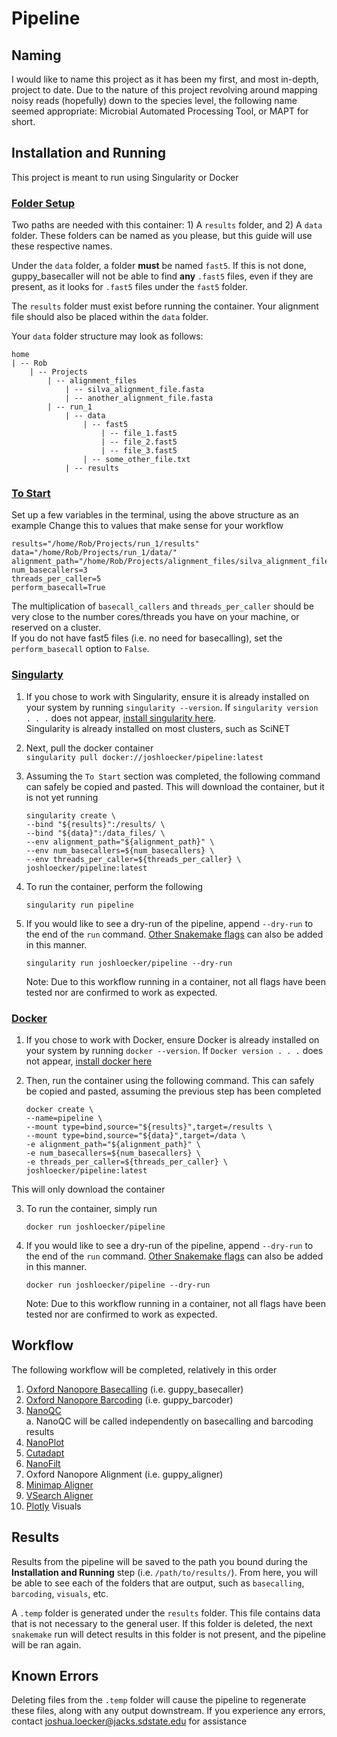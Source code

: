 # Pipeline

## Naming
I would like to name this project as it has been my first, and most in-depth, 
project to date. Due to the nature of this project revolving around mapping 
noisy reads (hopefully) down to the species level, the following name seemed 
appropriate: Microbial Automated Processing Tool, or MAPT for short.

## Installation and Running
This project is meant to run using Singularity or Docker
### <ins>Folder Setup</ins>
Two paths are needed with this container: 1) A `results` folder, and 2) A 
`data` folder. These folders can be named as you please, but this guide 
will use these respective names.  

Under the `data` folder, a folder **must** 
be named `fast5`. If this is not done, guppy_basecaller will not be able to find
**any** `.fast5` files, even if they are present, as it looks for `.fast5`
files under the `fast5` folder.  

The `results` folder must exist before running the container. Your alignment file
should also be placed within the `data` folder.

Your `data` folder structure may look as follows:
```
home
| -- Rob
    | -- Projects
        | -- alignment_files
            | -- silva_alignment_file.fasta
            | -- another_alignment_file.fasta
        | -- run_1
            | -- data
                | -- fast5
                    | -- file_1.fast5
                    | -- file_2.fast5
                    | -- file_3.fast5
                | -- some_other_file.txt
            | -- results
```

### <ins>To Start</ins>
Set up a few variables in the terminal, using the above structure as an example 
Change this to values that make sense for your workflow

    results="/home/Rob/Projects/run_1/results"
    data="/home/Rob/Projects/run_1/data/"
    alignment_path="/home/Rob/Projects/alignment_files/silva_alignment_file.fasta"
    num_basecallers=3
    threads_per_caller=5
    perform_basecall=True

   The multiplication of `basecall_callers` and `threads_per_caller` should be
   very close to the number cores/threads you have on your machine, or reserved
   on a cluster.  
   If you do not have fast5 files (i.e. no need for basecalling),
   set the `perform_basecall` option to `False`.
  
   
### <ins>Singularty</ins>
1. If you chose to work with Singularity, ensure it is already installed on your 
system by running `singularity --version`. If `singularity version . . .` does not appear,
[install singularity here](https://singularity.lbl.gov/install-linux).  
Singularity is already installed on most clusters, such as SciNET

2. Next, pull the docker container  
    `singularity pull docker://joshloecker/pipeline:latest`

4. Assuming the `To Start` section was completed, the following command
can safely be copied and pasted. This will download the container, but it is
not yet running
    ```
    singularity create \
    --bind "${results}":/results/ \
    --bind "${data}":/data_files/ \
    --env alignment_path="${alignment_path}" \
    --env num_basecallers=${num_basecallers} \
    --env threads_per_caller=${threads_per_caller} \ 
    joshloecker/pipeline:latest
	```

5. To run the container, perform the following
   ```
   singularity run pipeline
   ```
   
6. If you would like to see a dry-run of the pipeline, append `--dry-run`
to the end of the `run` command. [Other Snakemake flags](https://snakemake.readthedocs.io/en/stable/executing/cli.html)
can also be added in this manner.  
   ```
   singularity run joshloecker/pipeline --dry-run
   ```
    Note: Due to this workflow running in a container, not all flags have been tested
    nor are confirmed to work as expected.  
   
   
### <ins>Docker</ins>
1. If you chose to work with Docker, ensure Docker is already installed on your 
system by running `docker --version`. If `Docker version . . .` does not appear,
[install docker here](https://docs.docker.com/get-docker/)  

2. Then, run the container using the following command. This can safely be copied
and pasted, assuming the previous step has been completed
    ```
    docker create \
    --name=pipeline \
    --mount type=bind,source="${results}",target=/results \
    --mount type=bind,source="${data}",target=/data \
    -e alignment_path="${alignment_path}" \
    -e num_basecallers=${num_basecallers} \
    -e threads_per_caller=${threads_per_caller} \
    joshloecker/pipeline:latest
    ```
This will only download the container

3. To run the container, simply run
   ```
   docker run joshloecker/pipeline 
   ```
  
4. If you would like to see a dry-run of the pipeline, append `--dry-run`
to the end of the `run` command. [Other Snakemake flags](https://snakemake.readthedocs.io/en/stable/executing/cli.html)
can also be added in this manner.  
   ```
   docker run joshloecker/pipeline --dry-run
   ```
    Note: Due to this workflow running in a container, not all flags have been tested
    nor are confirmed to work as expected. 

## Workflow
The following workflow will be completed, relatively in this order
1. [Oxford Nanopore Basecalling](https://community.nanoporetech.com/protocols/Guppy-protocol/v/gpb_2003_v1_revt_14dec2018) (i.e. guppy_basecaller)
2. [Oxford Nanopore Barcoding](https://community.nanoporetech.com/protocols/Guppy-protocol/v/gpb_2003_v1_revt_14dec2018) (i.e. guppy_barcoder)
3. [NanoQC](https://github.com/wdecoster/nanoQC)  
    a. NanoQC will be called independently on basecalling and barcoding results
4. [NanoPlot](https://www.google.com/url?sa=t&rct=j&q=&esrc=s&source=web&cd=&cad=rja&uact=8&ved=2ahUKEwiz89ql2cHsAhUjAp0JHUVoCFAQFjAAegQIARAC&url=https%3A%2F%2Fgithub.com%2Fwdecoster%2FNanoPlot&usg=AOvVaw00LEGNovoQzjS5KCUxwD0v)
5. [Cutadapt](https://cutadapt.readthedocs.io/en/stable/)
6. [NanoFilt](https://www.google.com/url?sa=t&rct=j&q=&esrc=s&source=web&cd=&cad=rja&uact=8&ved=2ahUKEwigp9S92cHsAhWSLc0KHYp8C-oQFjAAegQIBBAC&url=https%3A%2F%2Fgithub.com%2Fwdecoster%2Fnanofilt&usg=AOvVaw20npdGb-VRvmFH1SY6-P6C)
7. Oxford Nanopore Alignment (i.e. guppy_aligner)
8. [Minimap Aligner](https://www.google.com/url?sa=t&rct=j&q=&esrc=s&source=web&cd=&cad=rja&uact=8&ved=2ahUKEwjUtqXD2cHsAhVCGM0KHYsKAqcQFjAAegQIARAC&url=https%3A%2F%2Fgithub.com%2Flh3%2Fminimap2&usg=AOvVaw3UvK2vgr0fj_4GS68K8V26)
9. [VSearch Aligner](https://github.com/torognes/vsearch)
10. [Plotly](https://pypi.org/project/plotly/) Visuals

## Results
Results from the pipeline will be saved to the path you bound during the 
**Installation and Running** step (i.e. `/path/to/results/`). From here, you 
will be able to see each of the folders that are output, such as `basecalling`, 
`barcoding`, `visuals`, etc.

A `.temp` folder is generated under the `results` folder. This file contains
data that is not necessary to the general user. If this folder is deleted, the
next `snakemake` run will detect results in this folder is not present, and
the pipeline will be ran again.

## Known Errors
Deleting files from the `.temp` folder will cause the pipeline to regenerate 
these files, along with any output downstream.
If you experience any errors, contact [joshua.loecker@jacks.sdstate.edu](mailto:joshua.loecker@jacks.sdstate.edu) for assistance

<!--stackedit_data:
eyJoaXN0b3J5IjpbOTIyMDg4NzE1XX0=
-->
